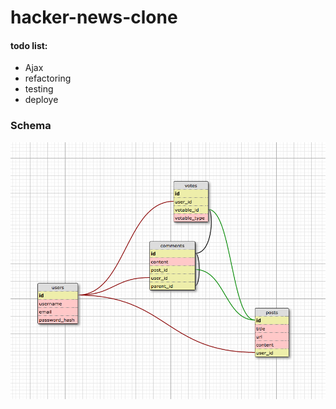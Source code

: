 # hacker-news-clone

#### todo list:

- Ajax
- refactoring
- testing
- deploye


### Schema
![schema](public/schema.png)
